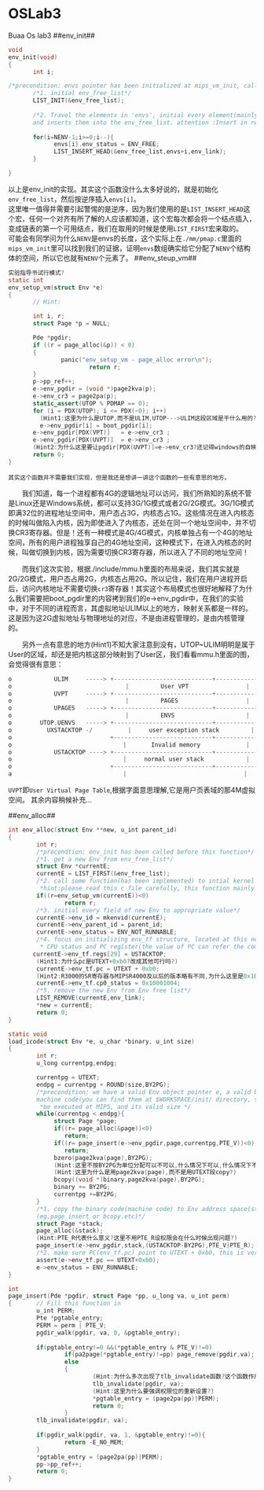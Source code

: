 # OSLab3
Buaa Os lab3
##env_init##
```C
void
env_init(void)
{
       int i;

/*precondition: envs pointer has been initialized at mips_vm_init, called by mips_init*/
       /*1. initial env_free_list*/
       LIST_INIT(&env_free_list);
       
       /*2. Travel the elements in 'envs', initial every element(mainly initial its status, mark it as free)  
       and inserts them into the env_free_list. attention :Insert in reverse order */
       
       for(i=NENV-1;i>=0;i--){
             envs[i].env_status = ENV_FREE;
             LIST_INSERT_HEAD(&env_free_list,envs+i,env_link);
       }

}
```
以上是env_init的实现。其实这个函数没什么太多好说的，就是初始化`env_free_list`，然后按逆序插入`envs[i]`。  
这里唯一值得并需要引起警惕的是逆序，因为我们使用的是`LIST_INSERT_HEAD`这个宏，任何一个对齐有所了解的人应该都知道，这个宏每次都会将一个结点插入，变成链表的第一个可用结点，我们在取用的时候是使用`LIST_FIRST`宏来取的。  
可能会有同学问为什么`NENV`是envs的长度，这个实际上在`./mm/pmap.c`里面的`mips_vm_init`里可以找到我们的证据，证明`envs`数组确实给它分配了`NENV`个结构体的空间，所以它也就有`NENV`个元素了。
##env_steup_vm##
```C
实验指导书试行模式?
static int
env_setup_vm(struct Env *e)
{
       // Hint:

       int i, r;
       struct Page *p = NULL;

       Pde *pgdir;
       if ((r = page_alloc(&p)) < 0)
       {
               panic("env_setup_vm - page_alloc error\n");
                       return r;
       }
       p->pp_ref++;
       e->env_pgdir = (void *)page2kva(p);
       e->env_cr3 = page2pa(p);
       static_assert(UTOP % PDMAP == 0);
       for (i = PDX(UTOP); i <= PDX(~0); i++)
         (Hint1:这里为什么是UTOP,而不是ULIM,UTOP--->ULIM这段区域是干什么用的?)
         e->env_pgdir[i] = boot_pgdir[i];
       e->env_pgdir[PDX(VPT)]   = e->env_cr3 ;
       e->env_pgdir[PDX(UVPT)]  = e->env_cr3 ;
       (Hint2:为什么这里要让pgdir[PDX(UVPT)]=e->env_cr3?还记得windows的自映射方案吗?)
       return 0;
}
```
    其实这个函数并不需要我们实现，但是我还是想讲一讲这个函数的一些有意思的地方。

　　我们知道，每一个进程都有4G的逻辑地址可以访问，我们所熟知的系统不管是Linux还是Windows系统，都可以支持3G/1G模式或者2G/2G模式。3G/1G模式即满32位的进程地址空间中，用户态占3G，内核态占1G。这些情况在进入内核态的时候叫做陷入内核，因为即使进入了内核态，还处在同一个地址空间中，并不切换CR3寄存器。但是！还有一种模式是4G/4G模式，内核单独占有一个4G的地址空间，所有的用户进程独享自己的4G地址空间，这种模式下，在进入内核态的时候，叫做切换到内核，因为需要切换CR3寄存器，所以进入了不同的地址空间！

　　而我们这次实验，根据./include/mmu.h里面的布局来说，我们其实就是2G/2G模式，用户态占用2G，内核态占用2G。所以记住，我们在用户进程开启后，访问内核地址不需要切换`cr3`寄存器！其实这个布局模式也很好地解释了为什么我们需要把boot_pgdir里的内容拷到我们的e->env_pgdir中，在我们的实验中，对于不同的进程而言，其虚拟地址ULIM以上的地方，映射关系都是一样的。这是因为这2G虚拟地址与物理地址的对应，不是由进程管理的，是由内核管理的。

　　另外一点有意思的地方(Hint1)不知大家注意到没有，UTOP~ULIM明明是属于User的区域，却还是把内核这部分映射到了User区，我们看看mmu.h里面的图，会觉得很有意思：
```C
o            ULIM     -----> +----------------------------+-------------0x80000000    
o                       　　      |         User VPT           　　  |     PDMAP                　　   
o            UVPT     -----> +----------------------------+-------------0x7fc00000   
o                      　　       |         PAGES              　　  |     PDMAP                 　　  
o            UPAGES   -----> +----------------------------+-------------0x7f800000  
o                      　　       |         ENVS               　　  |     PDMAP                 　　  
o        UTOP,UENVS   -----> +----------------------------+-------------0x7f400000    
o          UXSTACKTOP -/          |     user exception stack         |     BY2PG                         
o                      　　　 +----------------------------+------------0x7f3ff000      
o                      　　　　   |       Invalid memory             |     BY2PG                 　　  
o            USTACKTOP ----> +----------------------------+------------ 0x7f3fe000     
o                         　　　　|     normal user stack            |     BY2PG                 　　 
o                     　　　  +----------------------------+------------0x7f3fd000    
a                      　　　　   |                            　　  |
```
`UVPT`即`User Virtual Page Table`,根据字面意思理解,它是用户页表域的那4M虚拟空间。
其余内容稍候补充...

##env_alloc##
```C
int env_alloc(struct Env **new, u_int parent_id)
{
        int r;
        /*precondtion: env_init has been called before this function*/
        /*1. get a new Env from env_free_list*/
        struct Env *currentE;
        currentE = LIST_FIRST(&env_free_list);
        /*2. call some function(has been implemented) to intial kernel memory layout for this new Env.
         *hint:please read this c file carefully, this function mainly map the kernel address to this new Env address*/
        if((r=env_setup_vm(currentE))<0)
                return r;
        /*3. initial every field of new Env to appropriate value*/
        currentE->env_id = mkenvid(currentE);
        currentE->env_parent_id = parent_id;
        currentE->env_status = ENV_NOT_RUNNABLE;
        /*4. focus on initializing env_tf structure, located at this new Env. especially the sp register,
         * CPU status and PC register(the value of PC can refer the comment of load_icode function)*/
       currentE->env_tf.regs[29] = USTACKTOP;
        (Hint1:为什么pc是UTEXT+0xb0?改成其他可行吗?)
        currentE->env_tf.pc = UTEXT + 0xb0;
        (Hint2:R3000的SR寄存器与MIPSR4000及以后的版本略有不同,为什么这里是0x10001004? 仔细观察后6位,你是否发现了一个栈?)
        currentE->env_tf.cp0_status = 0x10001004;
        /*5. remove the new Env from Env free list*/
        LIST_REMOVE(currentE,env_link);
        *new = currentE;
        return 0;
}
```

```C
static void
load_icode(struct Env *e, u_char *binary, u_int size)
{
        int r;
        u_long currentpg,endpg;

        currentpg = UTEXT;
        endpg = currentpg + ROUND(size,BY2PG);
        /*precondition: we have a valid Env object pointer e, a valid binary pointer pointing to some valid
        machine code(you can find them at $WORKSPACE/init/ directory, such as code_a_c, code_b_c,etc), which can
         *be executed at MIPS, and its valid size */
        while(currentpg < endpg){
             struct Page *page;
             if((r= page_alloc(&page))<0)
                return;
             if((r= page_insert(e->env_pgdir,page,currentpg,PTE_V))<0)
                return;
             bzero(page2kva(page),BY2PG);
             (Hint:这里不按BY2PG为单位分配可以不可以,什么情况下可以,什么情况下不可以?会有什么样的问题出现?)
             (Hint:这里为什么是用page2kva(page),而不是用UTEXT段copy?)
             bcopy((void *)binary,page2kva(page),BY2PG);
             binary += BY2PG;
             currentpg +=BY2PG;
        }
        /*1. copy the binary code(machine code) to Env address space(start from UTEXT to high address), it may call some auxiliare function
        (eg,page_insert or bcopy.etc)*/
        struct Page *stack;
        page_alloc(&stack);
        (Hint:PTE_R代表什么意义?这里不用PTE_R设权限会在什么时候出现问题?)
        page_insert(e->env_pgdir,stack,(USTACKTOP-BY2PG),PTE_V|PTE_R);
        /*2. make sure PC(env_tf.pc) point to UTEXT + 0xb0, this is very import, or your code is not executed correctly when your process(namely Env) is dispatched by CPU*/
        assert(e->env_tf.pc == UTEXT+0xb0);
        e->env_status = ENV_RUNNABLE;
}

```
```C
int
page_insert(Pde *pgdir, struct Page *pp, u_long va, u_int perm)
{       // Fill this function in
        u_int PERM;
        Pte *pgtable_entry;
        PERM = perm | PTE_V;
        pgdir_walk(pgdir, va, 0, &pgtable_entry);
        
        if(pgtable_entry!=0 &&(*pgtable_entry & PTE_V)!=0)
                if(pa2page(*pgtable_entry)!=pp) page_remove(pgdir,va);
                else
                {
                        (Hint:为什么多次出现了tlb_invalidate函数?这个函数作用是什么?)
                        tlb_invalidate(pgdir, va);
                        (Hint:这里为什么要强调权限位的重新设置?)
                        *pgtable_entry = (page2pa(pp)|PERM);
                        return 0;
                }
        tlb_invalidate(pgdir, va);
        
        if(pgdir_walk(pgdir, va, 1, &pgtable_entry)!=0){
                return -E_NO_MEM;
        }
        *pgtable_entry = (page2pa(pp)|PERM);
        pp->pp_ref++;
        return 0;
}
```
